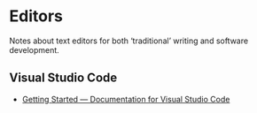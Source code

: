 # Editors

Notes about text editors for both ‘traditional’ writing and software development.

## Visual Studio Code

- [Getting Started — Documentation for Visual Studio Code](https://code.visualstudio.com/docs)
